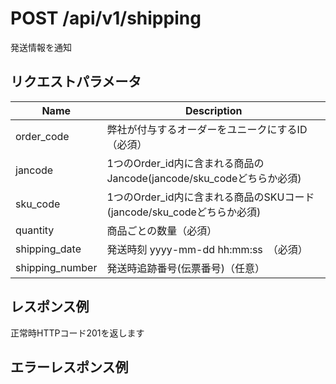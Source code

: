 # POST /api/v1/shipping
発送情報を通知

## リクエストパラメータ

| Name          | Description                                                 |
|---------------|-------------------------------------------------------------|
| order_code | 弊社が付与するオーダーをユニークにするID（必須） |
| jancode |1つのOrder_id内に含まれる商品のJancode(jancode/sku_codeどちらか必須) |
| sku_code | 1つのOrder_id内に含まれる商品のSKUコード(jancode/sku_codeどちらか必須) |
| quantity | 商品ごとの数量（必須） |
| shipping_date | 発送時刻 yyyy-mm-dd hh:mm:ss　（必須） |
| shipping_number | 発送時追跡番号(伝票番号)（任意） |

## レスポンス例
正常時HTTPコード201を返します

## エラーレスポンス例
